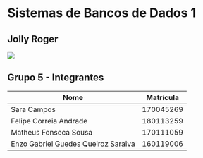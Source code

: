 # Sistemas de Bancos de Dados 1


## Jolly Roger
![](https://images-wixmp-ed30a86b8c4ca887773594c2.wixmp.com/f/30716b87-2be2-43e1-b3f1-9f6b2eac2dc9/ddy4sqz-2681e035-7074-4294-be30-534f775be966.gif?token=eyJ0eXAiOiJKV1QiLCJhbGciOiJIUzI1NiJ9.eyJzdWIiOiJ1cm46YXBwOjdlMGQxODg5ODIyNjQzNzNhNWYwZDQxNWVhMGQyNmUwIiwiaXNzIjoidXJuOmFwcDo3ZTBkMTg4OTgyMjY0MzczYTVmMGQ0MTVlYTBkMjZlMCIsIm9iaiI6W1t7InBhdGgiOiJcL2ZcLzMwNzE2Yjg3LTJiZTItNDNlMS1iM2YxLTlmNmIyZWFjMmRjOVwvZGR5NHNxei0yNjgxZTAzNS03MDc0LTQyOTQtYmUzMC01MzRmNzc1YmU5NjYuZ2lmIn1dXSwiYXVkIjpbInVybjpzZXJ2aWNlOmZpbGUuZG93bmxvYWQiXX0.23TK6sK2riOJvOxZkZ50XKRWtYIsvCz04VDUkeyex_k)

## Grupo 5 - Integrantes 

| Nome | Matrícula |
| - | - |
| Sara Campos | 170045269 |
| Felipe Correia Andrade | 180113259 |
| Matheus Fonseca Sousa | 170111059 |
| Enzo Gabriel Guedes Queiroz Saraiva | 160119006 |
